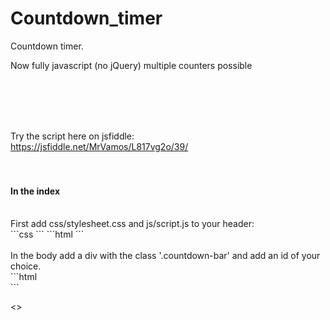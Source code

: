 # Countdown_timer
Countdown timer.

Now fully javascript (no jQuery) multiple counters possible


<br><br><br><br>

Try the script here on jsfiddle:<br>
https://jsfiddle.net/MrVamos/L817vg2o/39/
<br><br><br>

<h4>In the index</h4>
<br>
First add css/stylesheet.css and js/script.js to your header:<br>
```css
<link href="css/stylesheet.css" rel="stylesheet">
```
```html
<script src="js/script.js" type="text/javascript"></script>
```
<br><br>
In the body add a div with the class '.countdown-bar' and add an id of your choice.<br>
```html
    <div class="countdown-bar" id="countdownA">
        <div></div>
        <div></div>
    </div>
```

<>
